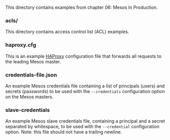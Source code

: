 This directory contains examples from chapter 06: Mesos In Production.

### acls/
This directory contains access control list (ACL) examples.

### haproxy.cfg
This is an example [HAProxy](http://www.haproxy.org/) configuration file that
forwards all requests to the leading Mesos master.

### credentials-file.json
An example Mesos credentials file containing a list of principals (users) and
secrets (passwords) to be used with the `--credentials` configuration option
on the Mesos masters.

### slave-credentials
An example Mesos slave credentials file, containing a principal and a secret
separated by whitespace, to be used with the `--credential` configuration
option. Note: this file should not have a trailing newline.
